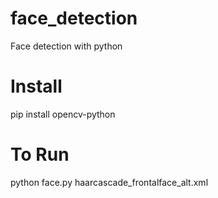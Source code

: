 # face_detection
Face detection with python  

# Install  
pip install opencv-python  

# To Run  
python face.py haarcascade_frontalface_alt.xml  

